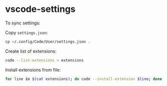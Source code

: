 # vscode-settings

To sync settings:

Copy `settings.json`:

```bash
cp ~/.config/Code/User/settings.json .
```

Create list of extensions:

```bash
code --list-extensions > extensions
```

Install extensions from file:

```bash
for line in $(cat extensions); do code --install-extension $line; done
```
